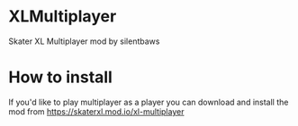 # XLMultiplayer
Skater XL Multiplayer mod by silentbaws


# How to install
If you'd like to play multiplayer as a player you can download and install the mod from https://skaterxl.mod.io/xl-multiplayer
